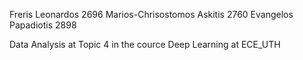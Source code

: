 Freris Leonardos 2696
Marios-Chrisostomos Askitis 2760
Evangelos Papadiotis 2898

Data Analysis at Topic 4 in the cource Deep Learning at ECE_UTH
